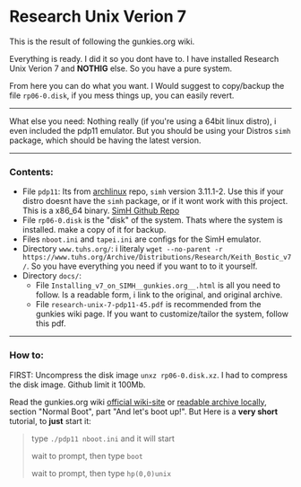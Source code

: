 # Research Unix Verion 7

This is the result of following the gunkies.org wiki.

Everything is ready. I did it so you dont have to. I have installed Research Unix Verion 7 and **NOTHIG** else. So you have a pure system.

From here you can do what you want. I Would suggest to copy/backup the file `rp06-0.disk`, if you mess things up, you can easily revert.

----

What else you need: Nothing really (if you're using a 64bit linux distro), i even included the pdp11 emulator. But you should be using your Distros `simh` package, which should be having the latest version.

----

### Contents:

- File `pdp11`: Its from [archlinux](https://archlinux.org/packages/community/x86_64/simh/) repo, `simh` version 3.11.1-2. Use this if your distro doesnt have the `simh` package, or if it wont work with this project. This is a x86_64 binary. [SimH Github Repo](https://github.com/simh/simh/)
- File `rp06-0.disk` is the "disk" of the system. Thats where the system is installed. make a copy of it for backup.
- Files `nboot.ini` and `tapei.ini` are configs for the SimH emulator.
- Directory `www.tuhs.org/`: i literaly `wget --no-parent -r https://www.tuhs.org/Archive/Distributions/Research/Keith_Bostic_v7/`. So you have everything you need if you want to to it yourself.
- Directory `docs/`:
	- File `Installing_v7_on_SIMH__gunkies.org__.html` is all you need to follow. Is a readable form, i link to the original, and original archive.
	- File `research-unix-7-pdp11-45.pdf` is recommended from the gunkies wiki page. If you want to customize/tailor the system, follow this pdf.

----

### How to:

FIRST: Uncompress the disk image `unxz rp06-0.disk.xz`. I had to compress the disk image. Github limit it 100Mb.

Read the gunkies.org wiki [official wiki-site](https://gunkies.org/wiki/Installing_v7_on_SIMH) or [readable archive locally](docs/Installing_v7_on_SIMH__gunkies.org__.html), section "Normal Boot", part "And let's boot up!". But Here is a **very short** tutorial, to **just** start it:

>type `./pdp11 nboot.ini` and it will start
>
>wait to prompt, then type `boot`
>
>wait to prompt, then type `hp(0,0)unix`
